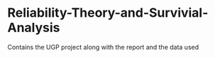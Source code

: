 # Reliability-Theory-and-Survivial-Analysis
Contains the UGP project along with the report and the data used 
